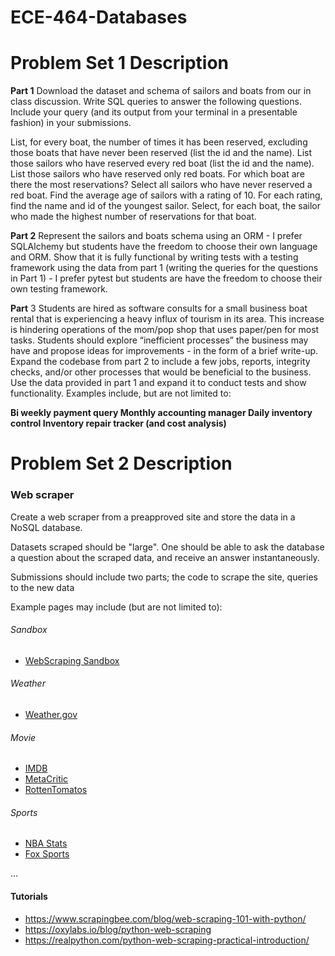 # ECE-464-Databases

# Problem Set 1 Description

**Part 1**
Download the dataset and schema of sailors and boats from our in class discussion. Write SQL queries to answer the following questions. Include your query (and its output from your terminal in a presentable fashion) in your submissions.

List, for every boat, the number of times it has been reserved, excluding those boats that have never been reserved (list the id and the name).
List those sailors who have reserved every red boat (list the id and the name).
List those sailors who have reserved only red boats.
For which boat are there the most reservations?
Select all sailors who have never reserved a red boat.
Find the average age of sailors with a rating of 10.
For each rating, find the name and id of the youngest sailor.
Select, for each boat, the sailor who made the highest number of reservations for that boat.

**Part 2**
Represent the sailors and boats schema using an ORM - I prefer SQLAlchemy but students have the freedom to choose their own language and ORM. Show that it is fully functional by writing tests with a testing framework using the data from part 1 (writing the queries for the questions in Part 1) - I prefer pytest but students are have the freedom to choose their own testing framework.

**Part** 3
Students are hired as software consults for a small business boat rental that is experiencing a heavy influx of tourism in its area. This increase is hindering operations of the mom/pop shop that uses paper/pen for most tasks. Students should explore “inefficient processes” the business may have and propose ideas for improvements - in the form of a brief write-up. Expand the codebase from part 2 to include a few jobs, reports, integrity checks, and/or other processes that would be beneficial to the business. Use the data provided in part 1 and expand it to conduct tests and show functionality. Examples include, but are not limited to:

**Bi weekly payment query
Monthly accounting manager
Daily inventory control
Inventory repair tracker (and cost analysis)**

# Problem Set 2 Description

### Web scraper

Create a web scraper from a preapproved site and store the data in a NoSQL database.


Datasets scraped should be "large". One should be able to ask the database a question about the scraped data, and receive an answer instantaneously.

Submissions should include two parts; the code to scrape the site, queries to the new data


Example pages may include (but are not limited to):

###### Sandbox
* [WebScraping Sandbox](http://toscrape.com/)

###### Weather
* [Weather.gov](https://www.weather.gov/)

###### Movie
* [IMDB](https://www.imdb.com/)
* [MetaCritic](https://www.metacritic.com/)
* [RottenTomatos](https://www.rottentomatoes.com/)

###### Sports
* [NBA Stats](https://stats.nba.com/)
* [Fox Sports](https://www.foxsports.com/)

...

#### Tutorials
* https://www.scrapingbee.com/blog/web-scraping-101-with-python/
* https://oxylabs.io/blog/python-web-scraping
* https://realpython.com/python-web-scraping-practical-introduction/
